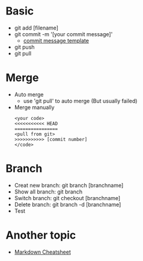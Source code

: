 # Basic
- git add [filename]
- git commit -m '[your commit message]'
	- [commit message template](https://gist.github.com/adeekshith/cd4c95a064977cdc6c50) 
- git push
- git pull

# Merge
- Auto merge 
	- use 'git pull' to auto merge (But usually failed)
- Merge manually
	```
	<your code>
	<<<<<<<<<<< HEAD
	================
	<pull from git>
	>>>>>>>>>>> [commit number]
	</code>
	```
# Branch
- Creat new branch: git branch [branchname]
- Show all branch: git branch
- Switch branch: git checkout [branchname]
- Delete branch: git branch -d [branchname]
- Test

# Another topic
- [Markdown Cheatsheet](https://github.com/adam-p/markdown-here/wiki/Markdown-Cheatsheet)
	
	
